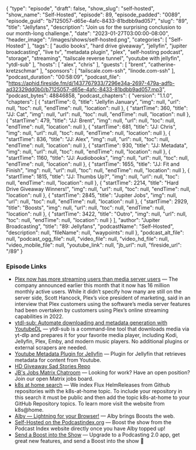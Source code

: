 {
  "type": "episode",
  "draft": false,
  "show_slug": "self-hosted",
  "show_name": "Self-Hosted",
  "episode": 89,
  "episode_padded": "0089",
  "episode_guid": "b7125057-d65e-4afc-8433-81bdbb9ad057",
  "slug": "89",
  "title": "Jellyfans",
  "description": "Join us for the surprising conclusion to our month-long challenge.",
  "date": "2023-01-27T03:00:00-08:00",
  "header_image": "/images/shows/self-hosted.png",
  "categories": [
    "Self-Hosted"
  ],
  "tags": [
    "audio books",
    "hard drive giveaway",
    "jellyfin",
    "jupiter broadcasting",
    "live tv",
    "metadata plugin",
    "plex",
    "self-hosting podcast",
    "storage",
    "streaming",
    "tailscale reverse tunnel",
    "youtube with jellyfin",
    "ytdl-sub"
  ],
  "hosts": [
    "alex",
    "chris"
  ],
  "guests": [
    "brent",
    "catherine-kretzschmar"
  ],
  "sponsors": [
    "tailscale.com-ssh",
    "linode.com-ssh"
  ],
  "podcast_duration": "00:58:09",
  "podcast_file": "https://aphid.fireside.fm/d/1437767933/7296e34a-2697-479a-adfb-ad32329dd0b0/b7125057-d65e-4afc-8433-81bdbb9ad057.mp3",
  "podcast_bytes": 48846858,
  "podcast_chapters": {
    "version": "1.1.0",
    "chapters": [
      {
        "startTime": 0,
        "title": "Jellyfin January",
        "img": null,
        "url": null,
        "toc": null,
        "endTime": null,
        "location": null
      },
      {
        "startTime": 360,
        "title": "JJ: Cat",
        "img": null,
        "url": null,
        "toc": null,
        "endTime": null,
        "location": null
      },
      {
        "startTime": 479,
        "title": "JJ: Brent",
        "img": null,
        "url": null,
        "toc": null,
        "endTime": null,
        "location": null
      },
      {
        "startTime": 681,
        "title": "JJ: Chris",
        "img": null,
        "url": null,
        "toc": null,
        "endTime": null,
        "location": null
      },
      {
        "startTime": 836,
        "title": "JJ: Alex",
        "img": null,
        "url": null,
        "toc": null,
        "endTime": null,
        "location": null
      },
      {
        "startTime": 930,
        "title": "JJ: Metadata",
        "img": null,
        "url": null,
        "toc": null,
        "endTime": null,
        "location": null
      },
      {
        "startTime": 1160,
        "title": "JJ: Audiobooks",
        "img": null,
        "url": null,
        "toc": null,
        "endTime": null,
        "location": null
      },
      {
        "startTime": 1655,
        "title": "JJ: Fit and Finish",
        "img": null,
        "url": null,
        "toc": null,
        "endTime": null,
        "location": null
      },
      {
        "startTime": 1815,
        "title": "JJ: Thumbs Up?",
        "img": null,
        "url": null,
        "toc": null,
        "endTime": null,
        "location": null
      },
      {
        "startTime": 2214,
        "title": "Hard Drive Giveaway Winners!",
        "img": null,
        "url": null,
        "toc": null,
        "endTime": null,
        "location": null
      },
      {
        "startTime": 2845,
        "title": "Jupiter Jobs",
        "img": null,
        "url": null,
        "toc": null,
        "endTime": null,
        "location": null
      },
      {
        "startTime": 2929,
        "title": "Boosts",
        "img": null,
        "url": null,
        "toc": null,
        "endTime": null,
        "location": null
      },
      {
        "startTime": 3422,
        "title": "Outro",
        "img": null,
        "url": null,
        "toc": null,
        "endTime": null,
        "location": null
      }
    ],
    "author": "Jupiter Broadcasting",
    "title": "89: Jellyfans",
    "podcastName": "Self-Hosted",
    "description": null,
    "fileName": null,
    "waypoints": null
  },
  "podcast_alt_file": null,
  "podcast_ogg_file": null,
  "video_file": null,
  "video_hd_file": null,
  "video_mobile_file": null,
  "youtube_link": null,
  "jb_url": null,
  "fireside_url": "/89"
}


### Episode Links

  * [Plex now has more streaming users than media server users](https://www.techhive.com/article/1473408/plex-now-has-more-streaming-users-than-media-server-users.html#:~:text=Plex's%20foray%20into%20free%20streaming,16%20million%20monthly%20active%20users "Plex now has more streaming users than media server users") — The company announced earlier this month that it now has 16 million monthly active users. While it didn’t specify how many are still on the server side, Scott Hancock, Plex’s vice president of marketing, said in an interview that Plex customers using the software’s media server features had been overtaken by customers using Plex’s online streaming capabilities in 2022. 
  * [ytdl-sub: Automate downloading and metadata generation with YoutubeDL](https://github.com/jmbannon/ytdl-sub "ytdl-sub: Automate downloading and metadata generation with YoutubeDL") — ytdl-sub is a command-line tool that downloads media via yt-dlp and prepares it for your favorite media player, including Kodi, Jellyfin, Plex, Emby, and modern music players. No additional plugins or external scrapers are needed.
  * [Youtube Metadata Plugin for Jellyfin](https://github.com/ankenyr/jellyfin-youtube-metadata-plugin "Youtube Metadata Plugin for Jellyfin") — Plugin for Jellyfin that retrieves metadata for content from Youtube.
  * [HD Giveaway Sad Stories Repo](https://github.com/selfhostedshow/hdd-giveaway/discussions "HD Giveaway Sad Stories Repo")
  * [JB's Jobs Matrix Chatroom](https://matrix.to/#/%23jobs:jupiterbroadcasting.com "JB's Jobs Matrix Chatroom") — Looking for work? Have an open position? Join our open Matrix jobs board.
  * [k8s at home search](https://nanne.dev/k8s-at-home-search/#/ "k8s at home search") — We index Flux HelmReleases from Github repositories with the k8s-at-home topic. To include your repository in this search it must be public and then add the topic k8s-at-home to your GitHub Repository topics. To learn more visit the website from k8s@home.
  * [Alby — Lightning for your Browser!](https://getalby.com/ "Alby — Lightning for your Browser!") — Alby brings Boosts the web.
  * [Self-Hosted on the Podcastindex.org](https://podcastindex.org/podcast/830124 "Self-Hosted on the Podcastindex.org") — Boost the show from the Podcast Index website directly once you have Alby topped up! 
  * [Send a Boost into the Show](https://podcastindex.org/apps?elements=Boostagrams "Send a Boost into the Show") — Upgrade to a Podcasting 2.0 app, get great new features, and send a Boost into the show 🎉


